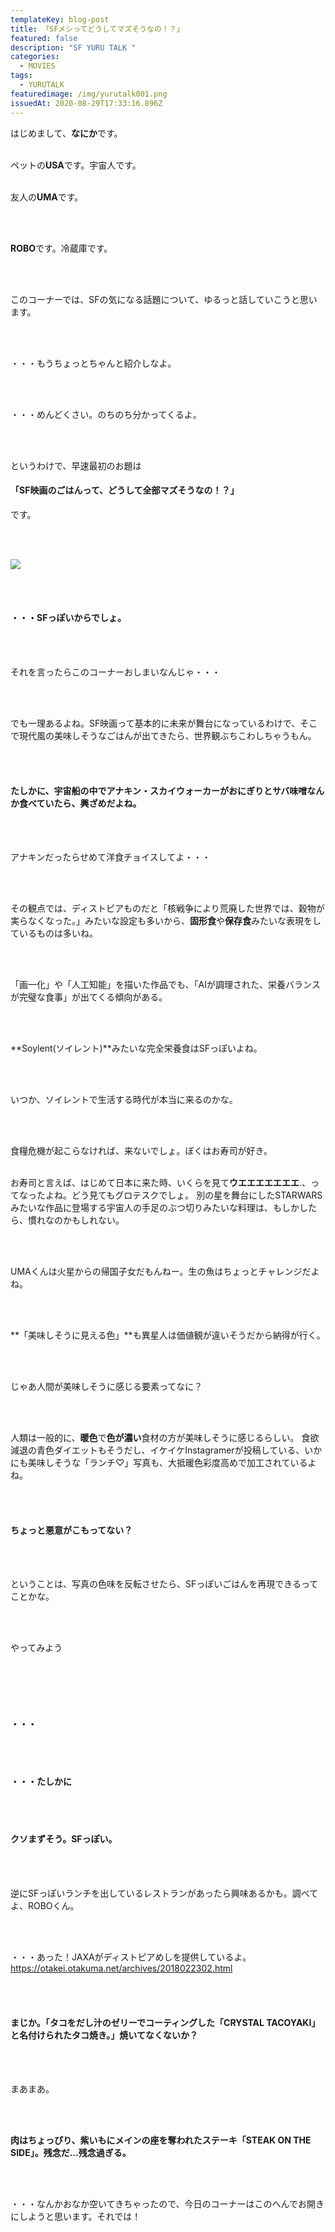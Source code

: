 ```yaml
---
templateKey: blog-post
title: 「SFメシってどうしてマズそうなの！？」
featured: false
description: "SF YURU TALK "
categories:
  - MOVIES
tags:
  - YURUTALK
featuredimage: /img/yurutalk001.png
issuedAt: 2020-08-29T17:33:16.896Z
---
```

はじめまして、**なにか**です。
<br>
<br>

ペットの**USA**です。宇宙人です。
<br>
<br>

友人の**UMA**です。

<br>
<br>

**ROBO**です。冷蔵庫です。

<br>
<br>

このコーナーでは、SFの気になる話題について、ゆるっと話していこうと思います。

<br>
<br>

・・・もうちょっとちゃんと紹介しなよ。

<br>
<br>

・・・めんどくさい。のちのち分かってくるよ。

<br>
<br>

というわけで、早速最初のお題は

#### 「SF映画のごはんって、どうして全部マズそうなの！？」

です。

<br>
<br>



![](https://lh6.googleusercontent.com/g3rh63poNMDueVqOlBdqONDfuzFIVMDrx5RmmKqG_LILNSg5qrZkbeFdemWm1yxYiN4E5FQjhtNjpvBdTXbviAxTfahh95ra_7yqSmY2XDXkpN0N2r3n2yoyDrush9tckz5iHWl1)



<br>
<br>

#### **・・・SFっぽいからでしょ。**

<br>
<br>

それを言ったらこのコーナーおしまいなんじゃ・・・

<br>
<br>

でも一理あるよね。SF映画って基本的に未来が舞台になっているわけで、そこで現代風の美味しそうなごはんが出てきたら、世界観ぶちこわしちゃうもん。

<br>
<br>

#### たしかに、宇宙船の中で**アナキン・スカイウォーカーがおにぎりとサバ味噌**なんか食べていたら、興ざめだよね。

<br>
<br>

アナキンだったらせめて洋食チョイスしてよ・・・

<br>
<br>

その観点では、ディストピアものだと「核戦争により荒廃した世界では、穀物が実らなくなった。」みたいな設定も多いから、**固形食**や**保存食**みたいな表現をしているものは多いね。

<br>
<br>

「画一化」や「人工知能」を描いた作品でも、「AIが調理された、栄養バランスが完璧な食事」が出てくる傾向がある。

<br>
<br>

**Soylent(ソイレント)**みたいな完全栄養食はSFっぽいよね。

<br>
<br>

いつか、ソイレントで生活する時代が本当に来るのかな。

<br>
<br>

食糧危機が起こらなければ、来ないでしょ。ぼくはお寿司が好き。
<br>
<br>

お寿司と言えば、はじめて日本に来た時、いくらを見て**ウエエエエエエエ**.、ってなったよね。どう見てもグロテスクでしょ。
別の星を舞台にしたSTARWARSみたいな作品に登場する宇宙人の手足のぶつ切りみたいな料理は、もしかしたら、慣れなのかもしれない。

<br>
<br>

UMAくんは火星からの帰国子女だもんねー。生の魚はちょっとチャレンジだよね。

<br>
<br>

**「美味しそうに見える色」**も異星人は価値観が違いそうだから納得が行く。

<br>
<br>

じゃあ人間が美味しそうに感じる要素ってなに？

<br>
<br>

人類は一般的に、**暖色**で**色が濃い**食材の方が美味しそうに感じるらしい。
食欲減退の青色ダイエットもそうだし、イケイケInstagramerが投稿している、いかにも美味しそうな「ランチ♡」写真も、大抵暖色彩度高めで加工されているよね。

<br>
<br>

#### ちょっと悪意がこもってない？

<br>
<br>

ということは、写真の色味を反転させたら、SFっぽいごはんを再現できるってことかな。

<br>
<br>

やってみよう

<br>
<br>

<br>
<br>

#### ・・・

<br>
<br>

#### ・・・たしかに

<br>
<br>

#### クソまずそう。SFっぽい。

<br>
<br>

逆にSFっぽいランチを出しているレストランがあったら興味あるかも。調べてよ、ROBOくん。

<br>
<br>

・・・あった！JAXAがディストピアめしを提供しているよ。
https://otakei.otakuma.net/archives/2018022302.html

<br>
<br>

#### まじか。「タコをだし汁のゼリーでコーティングした「CRYSTAL TACOYAKI」と名付けられたタコ焼き。」焼いてなくないか？

<br>
<br>

まあまあ。

<br>
<br>

**肉はちょっぴり、紫いもにメインの座を奪われたステーキ「STEAK ON THE SIDE」。残念だ…残念過ぎる。**

<br>
<br>

・・・なんかおなか空いてきちゃったので、今日のコーナーはこのへんでお開きにしようと思います。それでは！